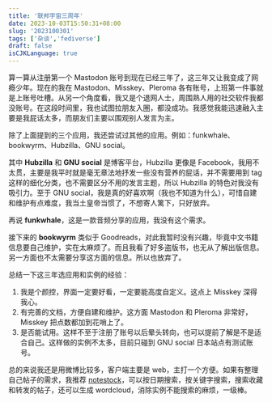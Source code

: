 ```yaml
---
title: '联邦宇宙三周年'
date: 2023-10-03T15:50:31+08:00
slug: '2023100301'
tags: ['杂谈','fediverse']
draft: false
isCJKLanguage: true
---
```

算一算从注册第一个 Mastodon 账号到现在已经三年了，这三年又让我变成了网瘾少年。现在的我在 Mastodon、Misskey、Pleroma 各有账号，上班第一件事就是上账号吐槽。从另一个角度看，我又是个退网人士，周围熟人用的社交软件我都没账号。在这段时间里，我也试图拉朋友入圈，都没成功。我感觉我能迅速融入主要是我屁话太多，而朋友们主要以围观别人发言为主。

除了上面提到的三个应用，我还尝试过其他的应用。例如：funkwhale、bookwyrm、Hubzilla、GNU social。

其中 **Hubzilla** 和 **GNU social** 是博客平台，Hubzilla 更像是 Facebook，我用不太贯，主要是我平时就是毫无章法地抒发一些没有营养的屁话，并不需要用到 tag 这样的细化分类，也不需要区分不用的发言主题，所以 Hubzilla 的特色对我没有吸引力。至于 GNU social，我是真的好喜欢啊（我也不知道为什么），可惜自建和维护有点难度，我当土皇帝当惯了，不想寄人篱下，只好放弃。

再说 **funkwhale**，这是一款音频分享的应用，我没有这个需求。

接下来的 **bookwyrm** 类似于 Goodreads，对此我暂时没有兴趣，毕竟中文书籍信息要自己维护，实在太麻烦了。而且我看了好多盗版书，也无从了解出版信息。另一方面也不太需要分享这方面的信息。所以也放弃了。

总结一下这三年选应用和实例的经验：

1. 我是个颜控，界面一定要好看，一定要能高度自定义。这点上 Misskey 深得我心。
2. 有完善的文档，方便自建和维护。这方面 Mastodon 和 Pleroma 非常好，Misskey 把点数都加到花哨上了。
3. 是否能试用。这样不至于注册了账号以后晕头转向，也可以提前了解是不是适合自己。这样做的实例不太多，目前只碰到 GNU social 日本站点有测试账号。

总的来说我还是用微博比较多，客户端主要是 web，主打一个方便。如果有整理自己帖子的需求，我推荐 [notestock](https://notestock.osa-p.net/)，可以按日期搜索，按关键字搜索，搜索收藏和转发的帖子，还可以生成 wordcloud，消除实例不能搜索的麻烦，一级棒。

